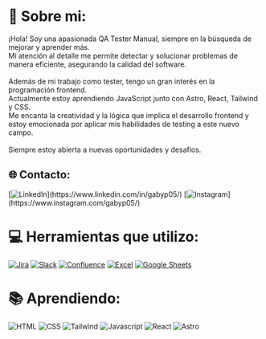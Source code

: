 # 💫 Sobre mi:
¡Hola! Soy una apasionada QA Tester Manual, siempre en la búsqueda de mejorar y aprender más. <br>Mi atención al detalle me permite detectar y solucionar problemas de manera eficiente, asegurando la calidad del software.<br><br>Además de mi trabajo como tester, tengo un gran interés en la programación frontend. <br>Actualmente estoy aprendiendo JavaScript junto con Astro, React, Tailwind y CSS. <br>Me encanta la creatividad y la lógica que implica el desarrollo frontend y estoy emocionada por aplicar mis habilidades de testing a este nuevo campo.<br><br>Siempre estoy abierta a nuevas oportunidades y desafíos.


## 🌐 Contacto:
[![LinkedIn]([https://img.shields.io/badge/-LinkedIn-black.svg?style=flat-square&logo=linkedin&colorB=555](https://img.shields.io/badge/LinkedIn-0A66C2.svg?style=for-the-badge&logo=LinkedIn&logoColor=white))](https://www.linkedin.com/in/gabyp05/)
[![Instagram]([https://img.shields.io/badge/-Instagram-black.svg?style=flat-square&logo=instagram&colorB=555](https://img.shields.io/badge/Instagram-E4405F.svg?style=for-the-badge&logo=Instagram&logoColor=white))](https://www.instagram.com/gabyp05/)

# 💻 Herramientas que utilizo:
[![Jira](https://img.shields.io/badge/Jira-0052CC?style=for-the-badge&logo=jira&logoColor=white)](https://img.shields.io/badge/Jira%20Software-0052CC.svg?style=for-the-badge&logo=Jira-Software&logoColor=white)
[![Slack](https://img.shields.io/badge/Slack-4A154B?style=for-the-badge&logo=slack&logoColor=white)](https://img.shields.io/badge/Slack-4A154B.svg?style=for-the-badge&logo=Slack&logoColor=white)
[![Confluence](https://img.shields.io/badge/Confluence-172B4D?style=for-the-badge&logo=confluence&logoColor=white)](https://img.shields.io/badge/Confluence-172B4D.svg?style=for-the-badge&logo=Confluence&logoColor=white)
[![Excel](https://img.shields.io/badge/Excel-217346?style=for-the-badge&logo=microsoft-excel&logoColor=white)](https://img.shields.io/badge/Microsoft%20Excel-217346.svg?style=for-the-badge&logo=Microsoft-Excel&logoColor=white)
[![Google Sheets](https://img.shields.io/badge/Google_Sheets-34A853?style=for-the-badge&logo=google-sheets&logoColor=white)](https://img.shields.io/badge/Google%20Sheets-34A853.svg?style=for-the-badge&logo=Google-Sheets&logoColor=white)

# 📚 Aprendiendo:
![HTML](https://img.shields.io/badge/HTML5-E34F26.svg?style=for-the-badge&logo=HTML5&logoColor=white)
![CSS](https://img.shields.io/badge/CSS3-1572B6.svg?style=for-the-badge&logo=CSS3&logoColor=white)
![Tailwind](https://img.shields.io/badge/Tailwind%20CSS-06B6D4.svg?style=for-the-badge&logo=Tailwind-CSS&logoColor=white)
![Javascript](https://img.shields.io/badge/JavaScript-F7DF1E.svg?style=for-the-badge&logo=JavaScript&logoColor=black)
![React](https://img.shields.io/badge/React-61DAFB.svg?style=for-the-badge&logo=React&logoColor=black)
![Astro](https://img.shields.io/badge/Astro-BC52EE.svg?style=for-the-badge&logo=Astro&logoColor=white)
